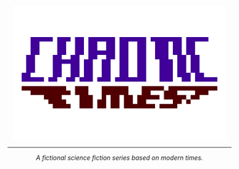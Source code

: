 <div align=center>
<img width= 480 height= 300 src="https://github.com/Times-of-Chaos/.github/blob/main/img/ct_origing-export.png?raw=true" alt="logo">

----

*A fictional science fiction series based on modern times.*
